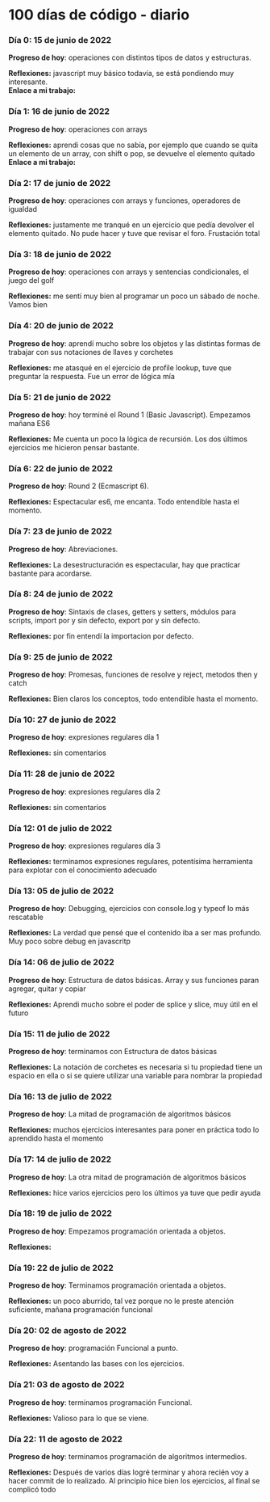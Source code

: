 # 100 días de código - diario

### Día 0: 15 de junio de 2022

**Progreso de hoy**: operaciones con distintos tipos de datos y estructuras.

**Reflexiones:** javascript muy básico todavía, se está pondiendo muy interesante.  
**Enlace a mi trabajo:**

### Día 1: 16 de junio de 2022

**Progreso de hoy**: operaciones con arrays

**Reflexiones:** aprendi cosas que no sabía, por ejemplo que cuando se quita un elemento de un array, con shift o pop, se devuelve el elemento quitado
**Enlace a mi trabajo:**

### Día 2: 17 de junio de 2022

**Progreso de hoy**: operaciones con arrays y funciones, operadores de igualdad

**Reflexiones:** justamente me tranqué en un ejercicio que pedía devolver el elemento quitado. No pude hacer y tuve que revisar el foro. Frustación total

### Día 3: 18 de junio de 2022

**Progreso de hoy**: operaciones con arrays y sentencias condicionales, el juego del golf

**Reflexiones:** me sentí muy bien al programar un poco un sábado de noche. Vamos bien

### Día 4: 20 de junio de 2022

**Progreso de hoy**: aprendí mucho sobre los objetos y las distintas formas de trabajar con sus notaciones de llaves y corchetes

**Reflexiones:** me atasqué en el ejercicio de profile lookup, tuve que preguntar la respuesta. Fue un error de lógica mía

### Día 5: 21 de junio de 2022

**Progreso de hoy**: hoy terminé el Round 1 (Basic Javascript). Empezamos mañana ES6

**Reflexiones:** Me cuenta un poco la lógica de recursión. Los dos últimos ejercicios me hicieron pensar bastante.

### Día 6: 22 de junio de 2022

**Progreso de hoy**: Round 2 (Ecmascript 6).

**Reflexiones:** Espectacular es6, me encanta. Todo entendible hasta el momento.

### Día 7: 23 de junio de 2022

**Progreso de hoy**: Abreviaciones.

**Reflexiones:** La desestructuración es espectacular, hay que practicar bastante para acordarse.

### Día 8: 24 de junio de 2022

**Progreso de hoy**: Sintaxis de clases, getters y setters, módulos para scripts, import por y sin defecto, export por y sin defecto.

**Reflexiones:** por fin entendí la importacion por defecto.

### Día 9: 25 de junio de 2022

**Progreso de hoy**: Promesas, funciones de resolve y reject, metodos then y catch

**Reflexiones:** Bien claros los conceptos, todo entendible hasta el momento.

### Día 10: 27 de junio de 2022

**Progreso de hoy**: expresiones regulares día 1

**Reflexiones:** sin comentarios

### Día 11: 28 de junio de 2022

**Progreso de hoy**: expresiones regulares día 2

**Reflexiones:** sin comentarios


### Día 12: 01 de julio de 2022

**Progreso de hoy**: expresiones regulares día 3

**Reflexiones:** terminamos expresiones regulares, potentísima herramienta para explotar con el conocimiento adecuado

### Día 13: 05 de julio de 2022

**Progreso de hoy**: Debugging, ejercicios con console.log y typeof lo más rescatable

**Reflexiones:** La verdad que pensé que el contenido iba a ser mas profundo. Muy poco sobre debug en javascritp

### Día 14: 06 de julio de 2022

**Progreso de hoy**: Estructura de datos básicas. Array y sus funciones paran agregar, quitar y copiar

**Reflexiones:** Aprendi mucho sobre el poder de splice y slice, muy útil en el futuro

### Día 15: 11 de julio de 2022

**Progreso de hoy**: terminamos con Estructura de datos básicas

**Reflexiones:** La notación de corchetes es necesaria si tu propiedad tiene un espacio en ella o si se quiere utilizar una variable para nombrar la propiedad

### Día 16: 13 de julio de 2022

**Progreso de hoy**: La mitad de programación de algoritmos básicos

**Reflexiones:** muchos ejercicios interesantes para poner en práctica todo lo aprendido hasta el momento

### Día 17: 14 de julio de 2022

**Progreso de hoy**: La otra mitad de programación de algoritmos básicos

**Reflexiones:** hice varios ejercicios pero los últimos ya tuve que pedir ayuda

### Día 18: 19 de julio de 2022

**Progreso de hoy**: Empezamos programación orientada a objetos.

**Reflexiones:** 

### Día 19: 22 de julio de 2022

**Progreso de hoy**: Terminamos programación orientada a objetos.

**Reflexiones:** un poco aburrido, tal vez porque no le preste atención suficiente, mañana programación funcional

### Día 20: 02 de agosto de 2022

**Progreso de hoy**: programación Funcional a punto.

**Reflexiones:** Asentando las bases con los ejercicios.

### Día 21: 03 de agosto de 2022

**Progreso de hoy**: terminamos programación Funcional.

**Reflexiones:** Valioso para lo que se viene.

### Día 22: 11 de agosto de 2022

**Progreso de hoy**: terminamos programación de algoritmos intermedios.

**Reflexiones:** Después de varios días logré terminar y ahora recién voy a hacer commit de lo realizado. Al principio hice bien los ejercicios, al final se complicó todo